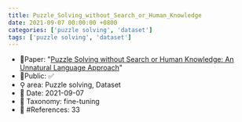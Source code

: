 ```yaml
---
title: Puzzle_Solving_without_Search_or_Human_Knowledge
date: 2021-09-07 00:00:00 +0800
categories: ['puzzle solving', 'dataset']
tags: ['puzzle solving', 'dataset']
---
```


- 📙Paper: "[Puzzle Solving without Search or Human Knowledge: An Unnatural Language Approach](semanticscholar.org/paper/Puzzle-Solving-without-Search-or-Human-Knowledge%3A-Noever-Burdick/1c27f107b171ae2578e0a8061c7aa34cd635f51a)"
- 🔑Public: ✅
- ⚲ area: Puzzle solving, Dataset
- 📅 Date: 2021-09-07
- 🔎 Taxonomy: fine-tuning
- 📝 #References: 33
